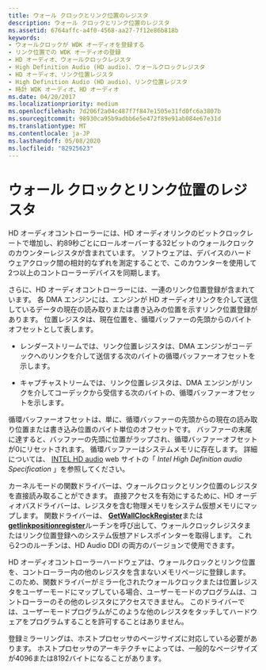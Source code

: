 ```yaml
---
title: ウォール クロックとリンク位置のレジスタ
description: ウォール クロックとリンク位置のレジスタ
ms.assetid: 6764affc-a4f0-4568-aa27-7f12e86b818b
keywords:
- ウォールクロックが WDK オーディオを登録する
- リンク位置での WDK オーディオの登録
- HD オーディオ、ウォールクロックレジスタ
- High Definition Audio (HD audio)、ウォールクロックレジスタ
- HD オーディオ、リンク位置レジスタ
- High Definition Audio (HD audio)、リンク位置レジスタ
- 時計 WDK オーディオ、HD オーディオ
ms.date: 04/20/2017
ms.localizationpriority: medium
ms.openlocfilehash: 7d206f2a04c487f7f847e1505e31fd0fc6a3807b
ms.sourcegitcommit: 98930ca95b9adbb6e5e472f89e91ab084e67e31d
ms.translationtype: MT
ms.contentlocale: ja-JP
ms.lasthandoff: 05/08/2020
ms.locfileid: "82925623"
---
```

# <a name="wall-clock-and-link-position-registers"></a>ウォール クロックとリンク位置のレジスタ


HD オーディオコントローラーには、HD オーディオリンクのビットクロックレートで増加し、約89秒ごとにロールオーバーする32ビットのウォールクロックのカウンターレジスタが含まれています。 ソフトウェアは、デバイスのハードウェアクロック間の相対的なずれを測定することで、このカウンターを使用して2つ以上のコントローラーデバイスを同期します。

さらに、HD オーディオコントローラーには、一連のリンク位置登録が含まれています。 各 DMA エンジンには、エンジンが HD オーディオリンクを介して送信しているデータの現在の読み取りまたは書き込みの位置を示すリンク位置登録があります。 位置レジスタは、現在位置を、循環バッファーの先頭からのバイトオフセットとして表します。

-   レンダーストリームでは、リンク位置レジスタは、DMA エンジンがコーデックへのリンクを介して送信する次のバイトの循環バッファーオフセットを示します。

-   キャプチャストリームでは、リンク位置レジスタは、DMA エンジンがリンクを介してコーデックから受信する次のバイトの、循環バッファーオフセットを示します。

循環バッファーオフセットは、単に、循環バッファーの先頭からの現在の読み取り位置または書き込み位置のバイト単位のオフセットです。 バッファーの末尾に達すると、バッファーの先頭に位置がラップされ、循環バッファーオフセットが0にリセットされます。 循環バッファーはシステムメモリに存在します。 詳細については、 [INTEL HD audio](https://www.intel.com/content/www/us/en/standards/intel-standards-and-initiatives.html) web サイトの「 *Intel High Definition audio Specification* 」を参照してください。

カーネルモードの関数ドライバーは、ウォールクロックとリンク位置のレジスタを直接読み取ることができます。 直接アクセスを有効にするために、HD オーディオバスドライバーは、レジスタを含む物理メモリをシステム仮想メモリにマップします。 関数ドライバーは、 [**GetWallClockRegister**](https://docs.microsoft.com/windows-hardware/drivers/ddi/hdaudio/nc-hdaudio-pget_wall_clock_register)または[**getlinkpositionregister**](https://docs.microsoft.com/windows-hardware/drivers/ddi/hdaudio/nc-hdaudio-pget_link_position_register)ルーチンを呼び出して、ウォールクロックレジスタまたはリンク位置登録へのシステム仮想アドレスポインターを取得します。 これら2つのルーチンは、HD Audio DDI の両方のバージョンで使用できます。

HD オーディオコントローラーハードウェアは、ウォールクロックとリンク位置を、コントローラー内の他のレジスタを含まないメモリページに登録します。 このため、関数ドライバーがミラー化されたウォールクロックまたは位置レジスタをユーザーモードにマップしている場合、ユーザーモードのプログラムは、コントローラーのその他のレジスタにアクセスできません。 このドライバーでは、ユーザーモードプログラムがこのような他のレジスタをタッチしてハードウェアをプログラムすることを許可することはありません。

登録ミラーリングは、ホストプロセッサのページサイズに対応している必要があります。 ホストプロセッサのアーキテクチャによっては、一般的なページサイズが4096または8192バイトになることがあります。

 

 




